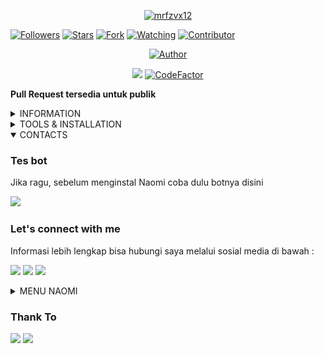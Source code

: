 <p align="center">
<a href="https://github.com/mrfzvx12"><img title="mrfzvx12" src="https://img.shields.io/badge/github-Mrfzvx12-orange.svg?style=social&logo=github"></a>
</p>

<a href="https://github.com/mrfzvx12/followers"><img title="Followers" src="https://img.shields.io/github/followers/mrfzvx12?label=Followers&style=social"></a>
<a href="https://github.com/mrfzvx12/lexav3/stargazers/"><img title="Stars" src="https://img.shields.io/github/stars/mrfzvx12/lexav3?&style=social"></a>
<a href="https://github.com/mrfzvx12/lexav3/network/members"><img title="Fork" src="https://img.shields.io/github/forks/mrfzvx12/lexav3?style=social"></a>
<a href="https://github.com/mrfzvx12/lexav3/watchers"><img title="Watching" src="https://img.shields.io/github/watchers/mrfzvx12/lexav3?label=Watching&style=social"></a>
<a href="https://github.com/mrfzvx12/lexav3/watchers"><img title="Contributor" src="https://img.shields.io/github/contributors/mrfzvx12/lexav3?logo=github&style=social"></a>
</p>

<p align="center">
<a href="https://github.com/mrfzvx12"><img title="Author" src="https://img.shields.io/badge/Lexa x Naomi-V3-orange?style=for-the-badge&logo=github"></a>
</p>


<p align="center">
<a href="https://github.com/mrfzvx12/lexav3"><img src="https://img.shields.io/github/repo-size/mrfzvx12/lexav3?label=Repo%20size&style=plastic"></a>
<a href="https://www.codefactor.io/repository/github/mrfzvx12/lexav3"><img src="https://www.codefactor.io/repository/github/mrfzvx12/lexav3/badge" alt="CodeFactor" /></a>

</p>

**Pull Request tersedia untuk publik**

<details close="close">
  <summary>INFORMATION</summary>
  
* Klik stars untuk support agar terus update
* Klik watch untuk mendapatkan notifikasi ketika ada update
* Semua fitur work bergantung pada rest api
* Versi ini hanyalah cloningan dari versi asli, jika mengalami bug/eror/api tidak aktif silahkan sempurnakan sendiri

</details>

<details close="close">
  <summary>TOOLS & INSTALLATION</summary>
  
### Tools
Aplikasi untuk menjalankan dan mempermudah mengedit keperluan bot, Kalian bisa download aplikasi di bawah pada PlayStore.

| Aplikasi | Link |
|--------|--------|
| **Termux** | [Download disini](https://play.google.com/store/apps/details?id=com.termux) |
| **Acode** | [Download disini](https://play.google.com/store/apps/details?id=com.foxdebug.acodefree) |
<p align="center">
  <div align="center">
 <code><img height="40" src="https://raw.githubusercontent.com/github/explore/80688e429a7d4ef2fca1e82350fe8e3517d3494d/topics/terminal/terminal.png"></code>
 <code><img height="40" src="https://user-images.githubusercontent.com/72728486/108440991-c9196180-7286-11eb-910e-d95691565ec8.png"></code>

  </div>
  </p>


### Install With Termux
Untuk penginstalan nya cukup simple, ikuti langkah-langkah berikut pada Aplikasi **Termux**

```bash
> pkg install git
> git clone https://github.com/mrfzvx12/Naomi
> cd Naomi
> bash install.sh
> npm start
```

setelah keluar QR code pada termux, lalu kalian scan menggunakan nomor WhatsApp yang akan di gunakan untuk bot
</details>

<details open="open">
  <summary>CONTACTS</summary>

### Tes bot
Jika ragu, sebelum menginstal Naomi coba dulu botnya disini
<p>
<a href="https://wa.me/6285774407693?text=.menu" target="blank"><img src="https://img.shields.io/badge/WhatsApp Bot Lexa v3-30302f?style=flat&logo=whatsapp" /></a>
</p>

### Let's connect with me
Informasi lebih lengkap bisa hubungi saya melalui sosial media di bawah :

<p>
<a href="http://wa.me/6282223014661" target="blank"><img src="https://img.shields.io/badge/Whatsapp-30302f?style=flat&logo=whatsapp" /></a>
<a href="http://www.instagram.com/mrf.zvx/" target="blank"><img src="https://img.shields.io/badge/Instagram-30302f?style=flat&logo=instagram" /></a>
<a href="https://www.facebook.com/profile.php?id=100028409167054" target="blank"><img src="https://img.shields.io/badge/Facebook-30302f?style=flat&logo=facebook" /></a>
</p>

  </details>

  <details close="close">
  <summary>MENU NAOMI</summary>

### List Menu

<details close="close">
  <summary>ABOUT NAOMI</summary>
  
| ABOUT LEXA |Yes/No|
| ------------- | ------------- |
  </details>
  
  
<details close="close">
  <summary>FUN</summary>
  
| FUN |Yes/No|
| ------------- | ------------- |
  </details>

<details close="close">
  <summary>GAME</summary>

| Game |Yes|
| ------------- | ------------- |

| DOWNLOAD |Yes|
| ------------- | ------------- |
  </details>

<details close="close">
  <summary>PICTURE</summary>

| TOOLS |Yes|
| ------------- | ------------- |

| PICTURE |Yes|
| ------------- | ------------- |
  </details>

<details close="close">
  <summary>TEXT & TOOLS</summary>

| TEXT |Yes|
| ------------- | ------------- |
  </details>

<details close="close">
  <summary>STICKER</summary>

| EDUKASI |Yes|
| ------------- | ------------- |
  </details>
  
  <details close="close">
  <summary>MEDIA</summary>

| WHEATER |Yes|
| ------------- | ------------- |
  </details>

<details close="close">
  <summary>ANIME</summary>
| Others |Yes|
| ------------- | ------------- |
  </details>
  
  <details close="close">
  <summary>ISLAM</summary>
  
| Groups |Yes|
| ------------- | ------------- |
  </details>
  
  <details close="close">
  <summary>PRIMBON & EDUKASI</summary>
  
| Groups |Yes|
| ------------- | ------------- |
  </details>
  
  <details close="close">
  <summary>WEATHER</summary>
  
| Groups |Yes|
| ------------- | ------------- |
  </details>
  
  <details close="close">
  <summary>OTHER</summary>
  
| Groups |Yes|
| ------------- | ------------- |
  </details>
  
  <details close="close">
  <summary>GROUP</summary>
  
| Groups |Yes|
| ------------- | ------------- |
  </details>
  
  <details close="close">
  <summary>PREMIUM</summary>
  
| Groups |Yes|
| ------------- | ------------- |
  </details>
  
  <details close="close">
  <summary>OWNER</summary>
  
| Groups |Yes|
| ------------- | ------------- |
  </details>
    </details>
    
### Thank To
<a href="https://github.com/MhankBarBar/MhankBarBar"><img src="https://img.shields.io/badge/MhankBarBar/Termux wabot-black?style=flat-square&logo=github"></a>
<a href="https://github.com/adiwajshing/Baileys"><img src="https://img.shields.io/badge/-adiwajshing/Baileys-black?style=flat-square&logo=github"></a>
